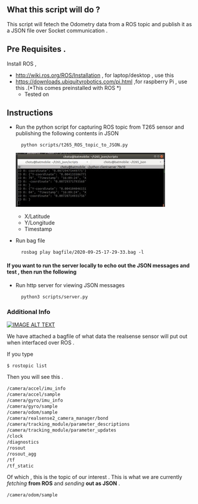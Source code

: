 ## What this script will do ?


This script will fetech the Odometry data from a ROS topic and publish it as a JSON file over  Socket communication .






## Pre Requisites .

Install ROS , 

* http://wiki.ros.org/ROS/Installation , for laptop/desktop , use this
* https://downloads.ubiquityrobotics.com/pi.html ,for raspberry Pi , use this .(*This comes preinstalled with ROS *)
	* Tested on 
	



## Instructions

* Run the python script for capturing ROS topic from T265 sensor and publishing the following contents in JSON
	   	
	
	
		python scripts/t265_ROS_topic_to_JSON.py		
  
   
    ![](docs/JSON_sample.jpg) 
    
   	* X/Latitude
   	* Y/Longitude
   	* Timestamp
   

* Run bag file 
		
		rosbag play bagfile/2020-09-25-17-29-33.bag -l


#### If you want  to run the server locally to echo out the JSON messages  and test , then  run the following
  
* Run http server for viewing JSON messages

		python3 scripts/server.py
	
		
  	
   		


### Additional Info 



[![IMAGE ALT TEXT](http://img.youtube.com/vi/o33gFBxLlyk/0.jpg)](http://www.youtube.com/watch?v=o33gFBxLlyk "Video Title")

We have attached a bagfile of what data the realsense sensor will put out when interfaced over ROS . 

If you type 

	$ rostopic list

Then you will see this .

	/camera/accel/imu_info
	/camera/accel/sample
	/camera/gyro/imu_info
	/camera/gyro/sample	
	/camera/odom/sample
	/camera/realsense2_camera_manager/bond
	/camera/tracking_module/parameter_descriptions
	/camera/tracking_module/parameter_updates
	/clock
	/diagnostics
	/rosout
	/rosout_agg
	/tf
	/tf_static



Of which , this is the topic of  our interest . This is what we are currently *fetching*  **from ROS** and *sending*  **out as JSON** .

	/camera/odom/sample

